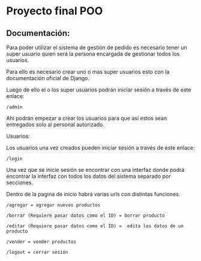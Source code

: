 # Proyecto final POO

## Documentación:

Para poder utilizar el sistema de gestión de pedido es necesario tener un super usuario quien será la persona encargada de gestionar todos los usuarios.

Para ello es necesario crear uno o mas super usuarios esto con la documentación oficial de Django.

Luego de ello el o los super usuarios podrán iniciar sesión a través de este enlace: 

	/admin

Ahí podrán empezar a crear los usuarios para que así estos sean entregados solo al personal autorizado.

Usuarios:

Los usuarios una vez creados pueden iniciar sesión a través de este enlace: 

	/login

Una vez que se inicie sesión se encontrar con una interfaz donde podrá encontrar la interfaz con todos los datos del sistema separado por secciones.

Dentro de la pagina de inicio habrá varias urls con distintas funciones.

	/agregar = agregar nuevos productos

	/borrar (Requiere pasar datos como el ID) = borrar producto

	/editar (Requiere pasar datos como el ID) =  edita los datos de un producto

	/vender = vender productos

	/logout = cerrar sesión